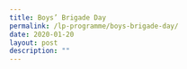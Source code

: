 ```yaml
---
title: Boys’ Brigade Day
permalink: /lp-programme/boys-brigade-day/
date: 2020-01-20
layout: post
description: ""
---
```

